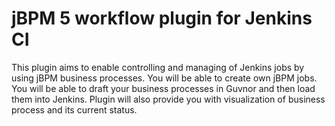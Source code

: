 jBPM 5 workflow plugin for Jenkins CI
=====================================
This plugin aims to enable controlling and managing of Jenkins jobs by using jBPM business processes. You will be able to create own jBPM jobs. You will be able to draft your business processes in Guvnor and then load them into Jenkins. Plugin will also provide you with visualization of business process and its current status.

